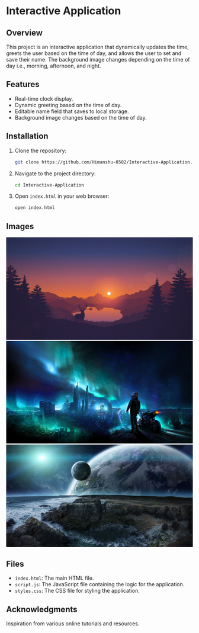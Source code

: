 # Interactive Application

## Overview

This project is an interactive application that dynamically updates the time, greets the user based on the time of day, and allows the user to set and save their name. The background image changes depending on the time of day i.e., morning, afternoon, and night.

## Features

- Real-time clock display.
- Dynamic greeting based on the time of day.
- Editable name field that saves to local storage.
- Background image changes based on the time of day.

## Installation

1. Clone the repository:
    ```sh
    git clone https://github.com/Himanshu-0502/Interactive-Application.git
    ```

2. Navigate to the project directory:
    ```sh
    cd Interactive-Application
    ```

3. Open `index.html` in your web browser:
    ```sh
    open index.html
    ```

## Images

![Morning](Images/Morning%20Image.jpg)
![Afternoon](Images/Afternoon%20Image.jpg)
![Night](Images/Night%20Image.jpg)

## Files

- `index.html`: The main HTML file.
- `script.js`: The JavaScript file containing the logic for the application.
- `styles.css`: The CSS file for styling the application.

## Acknowledgments

Inspiration from various online tutorials and resources.